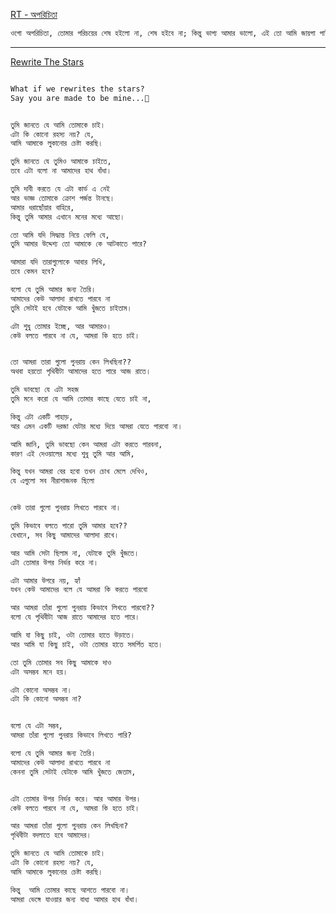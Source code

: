 [RT - অপরিচিতা](https://www.google.com/search?q=Rabindranath+tagore&oq=Rabindranath+tagore+&gs_lcrp=EgZjaHJvbWUyBggAEEUYOTIMCAEQLhhDGIAEGIoFMgwIAhAAGEMYgAQYigUyDAgDEAAYQxiABBiKBTIMCAQQABhDGIAEGIoFMgwIBRAAGEMYgAQYigUyDAgGEAAYQxiABBiKBTIPCAcQABhDGIsDGIAEGIoFMg8ICBAAGEMYiwMYgAQYigXSAQkxMzM3M2oxajeoAgCwAgA&sourceid=chrome&ie=UTF-8)

```txt
ওগো অপরিচিতা, তোমার পরিচয়ের শেষ হইলো না, শেষ হইবে না; কিন্তু ভাগ্য আমার ভালো, এই তো আমি জায়গা পাইয়াছি।
```

---

[Rewrite The Stars](https://www.youtube.com/watch?v=pRfmrE0ToTo)

```txt

What if we rewrites the stars?
Say you are made to be mine...🥺


তুমি জানতে যে আমি তোমাকে চাই।
এটা কি কোনো রহস্য নয়? যে,
আমি আমাকে লুকানোর চেষ্টা করছি।

তুমি জানতে যে তুমিও আমাকে চাইতে,
তবে এটা বলো না আমাদের হাথ বাঁধা।

তুমি দাবী করতে যে এটা কার্ড এ নেই
আর ভাজ্ঞ তোমাকে ক্রোশ পর্জন্ত টানছে।
আমার ধরাছোঁয়ার বাহিরে,
কিন্তু তুমি আমার এখানে মনের মধ্যে আছো।

তো আমি যদি সিদ্ধান্ত নিয়ে ফেলি যে,
তুমি আমার উদ্দেশ্য তো আমাকে কে আটকাতে পারে?

আমারা যদি তারাগুলোকে আবার লিখি,
তবে কেমন হবে?

বলো যে তুমি আমার জন্য তৈরি।
আমাদের কেউ আলাদা রাখতে পারবে না
তুমি সেটাই হবে যেটাকে আমি খুঁজতে চাইতাম।

এটা শুধু তোমার ইচ্ছে, আর আমারও।
কেউ বলতে পারবে না যে, আমরা কি হতে চাই।


তো আমরা তারা গুলো পুনরায় কেন লিখছিনা??
অথবা হয়তো পৃথিবীটা আমাদের হতে পারে আজ রাতে।

তুমি ভাবছো যে এটা সহজ
তুমি মনে করো যে আমি তোমার কাছে যেতে চাই না,

কিন্তু এটা একটি পাহাড়,
আর এমন একটি দরজা যেটার মধ্যে দিয়ে আমরা যেতে পারবো না।

আমি জানি, তুমি ভাবছো কেন আমরা এটা করতে পারবনা,
কারণ এই দেওয়ালের মধ্যে শুধু তুমি আর আমি,

কিন্তু যখন আমরা বের হবো তখন চোখ মেলে দেখিও,
যে এগুলো সব নীরাশাজনক ছিলো


কেউ তারা গুলো পুনরায় লিখতে পারবে না।

তুমি কিভাবে বলতে পারো তুমি আমার হবে??
যেখানে, সব কিছু আমাদের আলাদা রাখে।

আর আমি সেটা ছিলাম না, যেটাকে তুমি খুঁজতে।
এটা তোমার উপর নির্ভর করে না।

এটা আমার উপরে নয়, হ্যাঁ
যখন কেউ আমাদের বলে যে আমরা কি করতে পারবো

আর আমরা তাঁরা গুলো পুনরায় কিভাবে লিখতে পারবো??
বলো যে পৃথিবীটা আজ রাতে আমাদের হতে পারে।

আমি যা কিছু চাই, ওটা তোমার হাতে উড়াতে।
আর আমি যা কিছু চাই, ওটা তোমার হাতে সমর্পিত হতে।

তো তুমি তোমার সব কিছু আমাকে দাও
এটা অসম্ভব মনে হয়।

এটা কোনো অসম্ভব না।
এটা কি কোনো অসম্ভব না?


বলো যে এটা সম্ভব,
আমরা তাঁরা গুলো পুনরায় কিভাবে লিখতে পারি?

বলো যে তুমি আমার জন্য তৈরি।
আমাদের কেউ আলাদা রাখতে পারবে না
কেননা তুমি সেটাই যেটাকে আমি খুঁজতে জেতাম,


এটা তোমার উপর নির্ভর করে। আর আমার উপর।
কেউ বলতে পারবে না যে, আমরা কি হতে চাই।

আর আমরা তাঁরা গুলো পুনরায় কেন লিখছিনা?
পৃথিবীটা বদলাতে হবে আমাদের।

তুমি জানতে যে আমি তোমাকে চাই।
এটা কি কোনো রহস্য নয়? যে,
আমি আমাকে লুকানোর চেষ্টা করছি।

কিন্তু  আমি তোমার কাছে আশতে পারবো না।
আমরা ভেঙ্গে যাওয়ার জন্য বাধ্য আমার হাথ বাঁধা।

```
